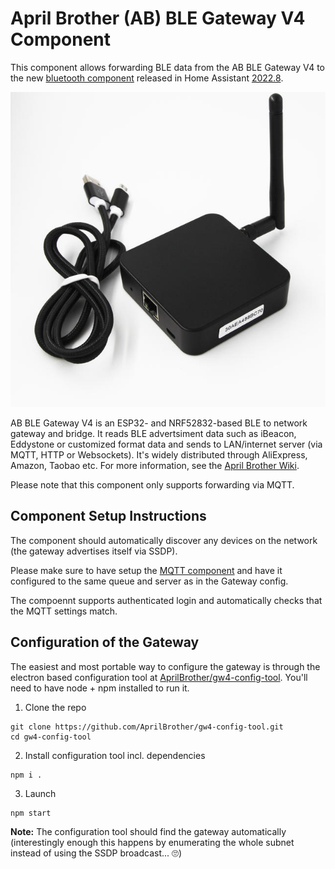 #  April Brother (AB) BLE Gateway V4 Component
This component allows forwarding  BLE data from the AB BLE Gateway V4 to the new [bluetooth component](https://www.home-assistant.io/integrations/bluetooth/) released in Home Assistant [2022.8](https://www.home-assistant.io/blog/2022/08/03/release-20228/#first-class-bluetooth-support). 


![AB BLE Gateway V4](gateway41.jpg)


AB BLE Gateway V4 is an ESP32- and NRF52832-based BLE to network gateway and bridge. It reads BLE advertsiment data such as iBeacon, Eddystone or customized format data and sends to LAN/internet server (via MQTT, HTTP or Websockets). It's widely distributed through AliExpress, Amazon, Taobao etc. For more information, see the [April Brother Wiki](https://wiki.aprbrother.com/en/AB_BLE_Gateway_V4.html). 

Please note that this component only supports forwarding  via MQTT.


## Component Setup Instructions
The component should automatically discover any devices on the network (the gateway advertises itself via SSDP).

Please make sure to have setup the [MQTT component](https://www.home-assistant.io/integrations/mqtt/) and have it configured to the same queue and server as in the Gateway config.

The compoennt supports authenticated login and automatically checks that the MQTT settings match. 


## Configuration of the Gateway
The easiest and most portable way to configure the gateway is through the  electron based configuration tool at [AprilBrother/gw4-config-tool](https://github.com/AprilBrother/gw4-config-tool). You'll need to have node + npm installed to run it.

1. Clone the repo 
```
git clone https://github.com/AprilBrother/gw4-config-tool.git
cd gw4-config-tool 
```
2. Install configuration tool incl. dependencies
```
npm i .
```
3. Launch 
```
npm start
```

**Note:** The configuration tool should find the gateway automatically (interestingly enough this happens by enumerating the whole subnet instead of using the SSDP broadcast... 🙄)
